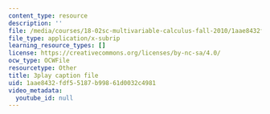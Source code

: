 ```yaml
---
content_type: resource
description: ''
file: /media/courses/18-02sc-multivariable-calculus-fall-2010/1aae8432fdf55187b99861d0032c4981_6paZkmBMZwQ.vtt
file_type: application/x-subrip
learning_resource_types: []
license: https://creativecommons.org/licenses/by-nc-sa/4.0/
ocw_type: OCWFile
resourcetype: Other
title: 3play caption file
uid: 1aae8432-fdf5-5187-b998-61d0032c4981
video_metadata:
  youtube_id: null
---
```

